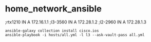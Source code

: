 # home_network_ansible

;rtx1210            IN A        172.16.1.1
;l3-3560            IN A        172.28.1.2
;l2-2960            IN A        172.28.1.3



```shell
ansible-galaxy collection install cisco.ios
ansible-playbook -i hosts/all.yml -l l3 --ask-vault-pass all.yml
```
